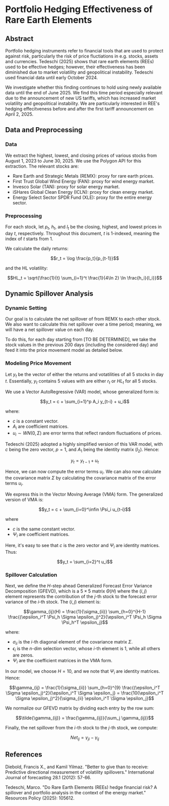 # Portfolio Hedging Effectiveness of Rare Earth Elements

## Abstract

Portfolio hedging instruments refer to financial tools that are used to protect against risk, particularly the risk of price fluctiations in e.g. stocks, assets and currencies. Tedeschi (2025) shows that rare earth elements (REEs) used to be effective hedges; however, their effectiveness has been diminished due to market volatility and geopolitical instability. Tedeschi used financial data until early October 2024.

We investigate whether this finding continues to hold using newly available data until the end of June 2025. We find this time period especially relevant due to the announcement of new US tariffs, which has increased market volatility and geopolitical instability. We are particularly interested in REE's hedging effecitveness before and after the first tariff announcement on April 2, 2025.


## Data and Preprocessing

### Data

We extract the highest, lowest, and closing prices of various stocks from August 1, 2023 to June 30, 2025. We use the Polygon API for this extraction. The relevant stocks are:

* Rare Earth and Strategic Metals (REMX): proxy for rare earth prices.
* First Trust Global Wind Energy (FAN): proxy for wind energy market.
* Invesco Solar (TAN): proxy for solar energy market.
* iSHares Global Clean Energy (ICLN): proxy for clean energy market.
* Energy Select Sector SPDR Fund (XLE): proxy for the entire energy sector.

### Preprocessing

For each stock, let $p_t$, $h_t$, and $l_t$ be the closing, highest, and lowest prices in day $t$, respectively. Throughout this document, $t$ is 1-indexed, meaning the index of $t$ starts from 1. 

We calculate the daily returns:

$$r_t = \log \frac{p_t}{p_{t-1}}$$

and the HL volatility:

$$HL_t = \sqrt{\frac{1}{t} \sum_{i=1}^t \frac{1}{4\ln 2} \ln \frac{h_i}{l_i}}$$

## Dynamic Spillover Analysis

### Dynamic Setting

Our goal is to calculate the net spillover of from REMX to each other stock. We also want to calculate this net spillover over a time period; meaning, we will have a net spillover value on each day.

To do this, for each day starting from [TO BE DETERMINED], we take the stock values in the previous 200 days (including the considered day) and feed it into the price movement model as detailed below.

### Modeling Price Movement

Let $y_t$ be the vector of either the returns and votatilities of all 5 stocks in day $t$. Essentially, $y_t$ contains 5 values with are either $r_t$ or $HL_t$ for all 5 stocks.

We use a Vector AutoRegressive (VAR) model, whose generalized form is:

$$y_t = c + \sum_{i=1}^p A_i y_{t-i} + u_i$$

where:
* $c$ is a constant vector.
* $A_i$ are coefficient matrices.
* $u_i \sim WN(0, \Sigma)$ are error terms that reflect random fluctuations of prices.

Tedeschi (2025) adopted a highly simplified version of this VAR model, with $c$ being the zero vector, $p=1$, and $A_1$ being the identity matrix ($I_2$). Hence:

$$y_t = y_{t-1}+u_t$$

Hence, we can now compute the error terms $u_i$. We can also now calculate the covariance matrix $\Sigma$ by calculating the covariance matrix of the error terms $u_i$.

We express this in the Vector Moving Average (VMA) form. The generalized version of VMA is:

$$y_t = c + \sum_{i=0}^\infin \Psi_i u_{t-i}$$

where
* $c$ is the same constant vector.
* $\Psi_i$ are coefficient matrices.

Here, it's easy to see that $c$ is the zero vector and $\Psi_i$ are identity matrices. Thus:

$$y_t = \sum_{i=2}^t u_i$$

### Spillover Calculation

Next, we define the $H$-step ahead Generalized Forecast Error Variance Decomposition (GFEVD), which is a $5 \times 5$ matrix $\Theta(H)$ where the $(i, j)$ element represents the contribution of the $j$-th stock to the forecast error variance of the $i$-th stock. The $(i, j)$ element is:

$$\gamma_{ij}(H) = \frac{1}{\sigma_{ii}} \sum_{h=0}^{H-1} \frac{(\epsilon_i^T \Psi_h \Sigma \epsilon_j)^2}{\epsilon_i^T \Psi_h \Sigma \Psi_h^T \epsilon_j}$$

where:
* $\sigma_{ii}$ is the $i$-th diagonal element of the covariance matrix $\Sigma$.
* $\epsilon_i$ is the $n$-dim selection vector, whose $i$-th element is 1, while all others are zeros.
* $\Psi_i$ are the coefficient matrices in the VMA form.

In our model, we choose $H = 10$, and we note that $\Psi_i$ are identity matrices. Hence:

$$\gamma_{ij} = \frac{1}{\sigma_{ii}} \sum_{h=0}^{9} \frac{(\epsilon_i^T \Sigma \epsilon_j)^2}{\epsilon_i^T \Sigma \epsilon_j} = \frac{10(\epsilon_i^T \Sigma \epsilon_j)^2}{\sigma_{ii} \epsilon_i^T \Sigma \epsilon_j}$$

We normalize our GFEVD matrix by dividing each entry by the row sum:

$$\tilde{\gamma_{ij}} = \frac{\gamma_{ij}}{\sum_j \gamma_{ij}}$$

Finally, the net spillover from the $i$-th stock to the $j$-th stock, we compute:

$$Net_{ij} = \gamma_{ji} - \gamma_{ij}$$



## References

Diebold, Francis X., and Kamil Yilmaz. "Better to give than to receive: Predictive directional measurement of volatility spillovers." International Journal of forecasting 28.1 (2012): 57-66.

Tedeschi, Marco. "Do Rare Earth Elements (REEs) hedge financial risk? A spillover and portfolio analysis in the context of the energy market." Resources Policy (2025): 105612.

